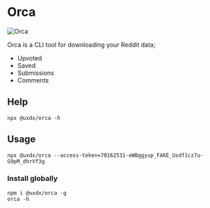 # Orca 

![Orca](orca-snapshot.png)

Orca is a CLI tool for downloading your Reddit data;
- Upvoted
- Saved
- Submissions
- Comments

## Help

```terminal
npx @uxdx/orca -h
```

## Usage

```terminal
npx @uxdx/orca --access-token=70162531-eWBggyup_FAKE_Usdf1cz7u-G9pM_dhrVf3g
```

### Install globally

```terminal
npm i @uxdx/orca -g
orca -h
```
